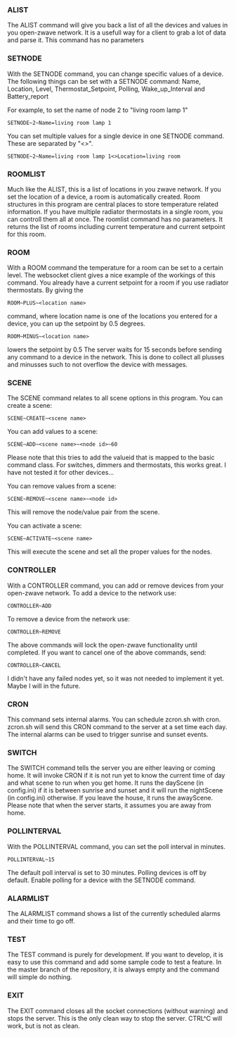 ### ALIST
The ALIST command will give you back a list of all the devices and values in you open-zwave network.
It is a usefull way for a client to grab a lot of data and parse it.
This command has no parameters

### SETNODE
With the SETNODE command, you can change specific values of a device.
The following things can be set with a SETNODE command:
	Name, Location, Level, Thermostat\_Setpoint, Polling, Wake\_up\_Interval and Battery_report

For example, to set the name of node 2 to "living room lamp 1"
```
SETNODE~2~Name=living room lamp 1
```
You can set multiple values for a single device in one SETNODE command. These are separated by "<>".
```
SETNODE~2~Name=living room lamp 1<>Location=living room
```
### ROOMLIST
Much like the ALIST, this is a list of locations in you zwave network.
If you set the location of a device, a room is automatically created.
Room structures in this program are central places to store temperature related information.
If you have multiple radiator thermostats in a single room, you can controll them all at once.
The roomlist command has no parameters.
It returns the list of rooms including current temperature and current setpoint for this room.

### ROOM
With a ROOM command the temperature for a room can be set to a certain level.
The websocket client gives a nice example of the workings of this command.
You already have a current setpoint for a room if you use radiator thermostats.
By giving the
```
ROOM~PLUS~<location name>
```
command, where location name is one of the locations you entered for a device, you can up the setpoint by 0.5 degrees.
```
ROOM~MINUS~<location name>
```
lowers the setpoint by 0.5
The server waits for 15 seconds before sending any command to a device in the network.
This is done to collect all plusses and minusses such to not overflow the device with messages.

### SCENE
The SCENE command relates to all scene options in this program.
You can create a scene:
```
SCENE~CREATE~<scene name>
```
You can add values to a scene:
```
SCENE~ADD~<scene name>~<node id>~60
```
Please note that this tries to add the valueid that is mapped to the basic command class.
For switches, dimmers and thermostats, this works great.
I have not tested it for other devices...

You can remove values from a scene:
```
SCENE~REMOVE~<scene name>~<node id>
```
This will remove the node/value pair from the scene.

You can activate a scene:
```
SCENE~ACTIVATE~<scene name>
```
This will execute the scene and set all the proper values for the nodes.

### CONTROLLER
With a CONTROLLER command, you can add or remove devices from your open-zwave network.
To add a device to the network use:
```
CONTROLLER~ADD
```

To remove a device from the network use:
```
CONTROLLER~REMOVE
```

The above commands will lock the open-zwave functionality until completed.
If you want to cancel one of the above commands, send:
```
CONTROLLER~CANCEL
```

I didn't have any failed nodes yet, so it was not needed to implement it yet.
Maybe I will in the future.

### CRON
This command sets internal alarms.
You can schedule zcron.sh with cron.
zcron.sh will send this CRON command to the server at a set time each day.
The internal alarms can be used to trigger sunrise and sunset events.

### SWITCH
The SWITCH command tells the server you are either leaving or coming home.
It will invoke CRON if it is not run yet to know the current time of day and what scene to run when you get home.
It runs the dayScene (in config.ini) if it is between sunrise and sunset and it will run the nightScene (in config.ini) otherwise.
If you leave the house, it runs the awayScene.
Please note that when the server starts, it assumes you are away from home.

### POLLINTERVAL
With the POLLINTERVAL command, you can set the poll interval in minutes.
```
POLLINTERVAL~15
```
The default poll interval is set to 30 minutes.
Polling devices is off by default.
Enable polling for a device with the SETNODE command.

### ALARMLIST
The ALARMLIST command shows a list of the currently scheduled alarms and their time to go off.

### TEST
The TEST command is purely for development.
If you want to develop, it is easy to use this command and add some sample code to test a feature.
In the master branch of the repository, it is always empty and the command will simple do nothing.

### EXIT
The EXIT command closes all the socket connections (without warning) and stops the server.
This is the only clean way to stop the server.
CTRL^C will work, but is not as clean.
